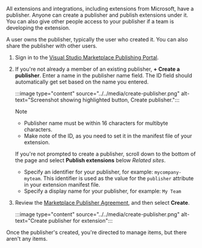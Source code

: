 All extensions and integrations, including extensions from Microsoft, have a publisher. Anyone can create a publisher and publish extensions under it. You can also give other people access to your publisher if a team is developing the extension.

A user owns the publisher, typically the user who created it. You can also share the publisher with other users.

1. Sign in to the [Visual Studio Marketplace Publishing Portal](https://marketplace.visualstudio.com/manage/createpublisher?managePageRedirect=true).
2. If you're not already a member of an existing publisher, **+ Create a publisher**.
   Enter a name in the publisher name field. The ID field should automatically get set based on the name you entered.

    :::image type="content" source="../../media/create-publisher.png" alt-text="Screenshot showing highlighted button, Create publisher.":::
   
    > [!NOTE]
    > - Publisher name must be within 16 characters for multibyte characters.
    > - Make note of the ID, as you need to set it in the manifest file of your extension.

   If you're not prompted to create a publisher, scroll down to the bottom of the page and select **Publish extensions** below *Related sites*.
    * Specify an identifier for your publisher, for example: `mycompany-myteam`. This identifier is used as the value for the `publisher` attribute in your extension manifest file.
    * Specify a display name for your publisher, for example: `My Team`

3. Review the [Marketplace Publisher Agreement](https://aka.ms/vsmarketplace-agreement), and then select **Create**.

   :::image type="content" source="../../media/create-publisher.png" alt-text="Create publisher for extension":::

Once the publisher's created, you're directed to manage items, but there aren't any items.
